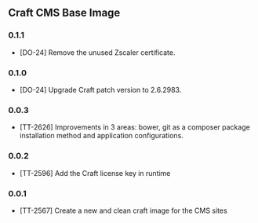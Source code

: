## Craft CMS Base Image

### 0.1.1

* [DO-24] Remove the unused Zscaler certificate.

### 0.1.0

* [DO-24] Upgrade Craft patch version to 2.6.2983.

### 0.0.3

* [TT-2626] Improvements in 3 areas: bower, git as a composer package
  installation method and application configurations.

### 0.0.2

* [TT-2596] Add the Craft license key in runtime

### 0.0.1

* [TT-2567] Create a new and clean craft image for the CMS sites
